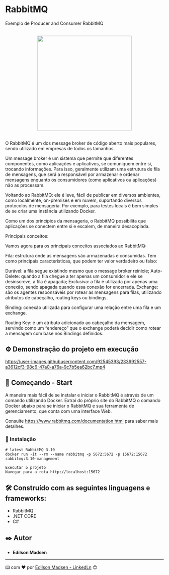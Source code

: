 # RabbitMQ
Exemplo de Producer and Consumer RabbitMQ

<br>
<div align="center">
  <img src="https://user-images.githubusercontent.com/92545393/233182812-6c55b309-692b-4630-a09c-47d8b0cc7c8e.png" width="300px"/>
</div>
<br>

O RabbitMQ é um dos message broker de código aberto mais populares, sendo utilizado em empresas de todos os tamanhos.


Um message broker é um sistema que permite que diferentes componentes, como aplicações e aplicativos, se comuniquem entre si, trocando informações. Para isso, geralmente utilizam uma estrutura de fila de mensagens, que será a responsável por armazenar e ordenar mensagens enquanto os consumidores (como aplicativos ou aplicações) não as processam.

Voltando ao RabbitMQ: ele é leve, fácil de publicar em diversos ambientes, como localmente, on-premises e em nuvem, suportando diversos protocolos de mensageria. Por exemplo, para testes locais é bem simples de se criar uma instância utilizando Docker.

Como um dos princípios da mensageria, o RabbitMQ possibilita que aplicações se conectem entre si e escalem, de maneira desacoplada.

Principais conceitos:

Vamos agora para os principais conceitos associados ao RabbitMQ:

Fila: estrutura onde as mensagens são armazenadas e consumidas. Tem como principais características, que podem ter valor verdadeiro ou falso:

Durável: a fila segue existindo mesmo que o message broker reinicie;
Auto-Delete: quando a fila chegue a ter apenas um consumidor e ele se desinscreve, a fila é apagada;
Exclusiva: a fila é utilizada por apenas uma conexão, sendo apagada quando essa conexão for encerrada.
Exchange: são os agentes responsáveis por rotear as mensagens para filas, utilizando atributos de cabeçalho, routing keys ou bindings.

Binding: conexão utilizada para configurar uma relação entre uma fila e um exchange.

Routing Key: é um atributo adicionado ao cabeçalho da mensagem, servindo como um “endereço” que o exchange poderá decidir como rotear a mensagem com base nos Bindings definidos.

## ⚙️ Demonstração do projeto em execução

https://user-images.githubusercontent.com/92545393/233692557-a3612cf3-98c6-47a0-a76a-9c7b5ea62bc7.mp4

## 🚀 Começando - Start

A maneira mais fácil de se instalar e iniciar o RabbitMQ é através de um comando utilizando Docker. Extraí do próprio site do RabbitMQ o comando Docker abaixo para se iniciar o RabbitMQ e sua ferramenta de gerenciamento, que conta com uma interface Web.

Consulte https://www.rabbitmq.com/documentation.html para saber mais detalhes.

### 🔧 Instalação

```
# latest RabbitMQ 3.10
docker run -it --rm --name rabbitmq -p 5672:5672 -p 15672:15672 rabbitmq:3.10-management
```

```
Executar o projeto
Navegar para a rota http://localhost:15672

```

## 🛠️ Construído com as seguintes linguagens e frameworks:

* RabbitMQ
* .NET CORE
* C#



## ✒️ Autor

* **Edilson Madsen**

---
⌨️ com ❤️ por [Edilson Madsen - LinkedLn](https://www.linkedin.com/in/edilsonmadsen/) 😊


